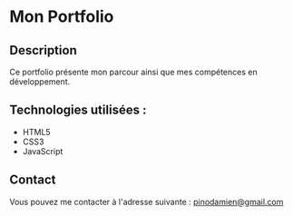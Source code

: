 # Mon Portfolio

## Description
Ce portfolio présente mon parcour ainsi que mes compétences en développement.

## Technologies utilisées :
* HTML5
* CSS3
* JavaScript

## Contact
Vous pouvez me contacter à l'adresse suivante : pinodamien@gmail.com
